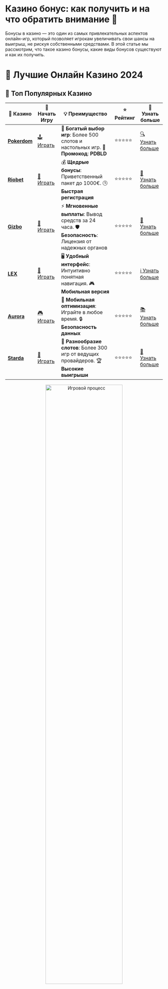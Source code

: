 # **Казино бонус: как получить и на что обратить внимание 🎉**

Бонусы в казино — это один из самых привлекательных аспектов онлайн-игр, который позволяет игрокам увеличивать свои шансы на выигрыш, не рискуя собственными средствами. В этой статье мы рассмотрим, что такое казино бонусы, какие виды бонусов существуют и как их получить.

# 🎰 Лучшие Онлайн Казино 2024

## 🌟 Топ Популярных Казино

| 🎲 **Казино** | 🔗 **Начать Игру** | 💡 **Преимущество** | ⭐ **Рейтинг** | 🔗 **Узнать больше** |
|--------------|---------------------|---------------------|----------------|----------------------|
| [**Pokerdom**](https://brandplay.link/4k77v2yx) | [🕹️ Играть](https://brandplay.link/4k77v2yx) | 🎉 **Богатый выбор игр**: Более 500 слотов и настольных игр. 🎁 **Промокод**: **PDBLD** | ⭐⭐⭐⭐⭐ | [🔍 Узнать больше](https://brandplay.link/4k77v2yx) |
| [**Riobet**](https://brandplay.link/7xBLTPyj) | [🎰 Играть](https://brandplay.link/7xBLTPyj) | 💰 **Щедрые бонусы**: Приветственный пакет до 1000€. 🕒 **Быстрая регистрация** | ⭐⭐⭐⭐⭐ | [📖 Узнать больше](https://brandplay.link/7xBLTPyj) |
| [**Gizbo**](https://brandplay.link/bprXw4YV) | [🎲 Играть](https://brandplay.link/bprXw4YV) | ⚡ **Мгновенные выплаты**: Вывод средств за 24 часа. 🛡️ **Безопасность**: Лицензия от надежных органов | ⭐⭐⭐⭐⭐ | [📝 Узнать больше](https://brandplay.link/bprXw4YV) |
| [**LEX**](https://brandplay.link/zW4hdDFV) | [🤑 Играть](https://brandplay.link/zW4hdDFV) | 🖥️ **Удобный интерфейс**: Интуитивно понятная навигация. 🎮 **Мобильная версия** | ⭐⭐⭐⭐⭐ | [ℹ️ Узнать больше](https://brandplay.link/zW4hdDFV) |
| [**Aurora**](https://10trafic-stat2.com/click/668546556bcc6313411604bd/6766/13032/subaccount) | [🎮 Играть](https://10trafic-stat2.com/click/668546556bcc6313411604bd/6766/13032/subaccount) | 📱 **Мобильная оптимизация**: Играйте в любое время. 🔒 **Безопасность данных** | ⭐⭐⭐⭐⭐ | [📚 Узнать больше](https://10trafic-stat2.com/click/668546556bcc6313411604bd/6766/13032/subaccount) |
| [**Starda**](https://brandplay.link/fB7xwRFL) | [🎯 Играть](https://brandplay.link/fB7xwRFL) | 🎰 **Разнообразие слотов**: Более 300 игр от ведущих провайдеров. 🏆 **Высокие выигрыши** | ⭐⭐⭐⭐⭐ | [🔎 Узнать больше](https://brandplay.link/fB7xwRFL) |

<div align="center">
    <img src="https://i.pinimg.com/originals/87/9e/b9/879eb9354dd0699582408b68f2e253b2.gif" alt="Игровой процесс" width="70%">
</div>

## 💎 Лучшие Бонусы и Акции

| 🎲 **Казино** | 🔗 **Начать Игру** | 💡 **Преимущество** | ⭐ **Рейтинг** | 🔗 **Узнать больше** |
|--------------|---------------------|---------------------|----------------|----------------------|
| [**Kometa**](https://brandplay.link/8ZymQJV8) | [🎰 Играть](https://brandplay.link/8ZymQJV8) | 🎁 **Эксклюзивные бонусы**: Регулярные акции и промо. 🔄 **Программы лояльности** | ⭐⭐⭐⭐☆ | [🔍 Узнать больше](https://brandplay.link/8ZymQJV8) |
| [**R7**](https://brandplay.link/bMd3Yjsw) | [🕹️ Играть](https://brandplay.link/bMd3Yjsw) | 🕒 **Круглосуточная поддержка**: Всегда на связи. 💸 **Высокие лимиты** | ⭐⭐⭐⭐☆ | [📖 Узнать больше](https://brandplay.link/bMd3Yjsw) |
| [**7K**](https://brandplay.link/BvQyFShp) | [🎲 Играть](https://brandplay.link/BvQyFShp) | 🌟 **Эксклюзивные бонусы**: Только для VIP игроков. 🎉 **Сезонные акции** | ⭐⭐⭐⭐☆ | [📝 Узнать больше](https://brandplay.link/BvQyFShp) |
| [**Kent**](https://brandplay.link/Fv2WP3js) | [🤑 Играть](https://brandplay.link/Fv2WP3js) | 📈 **Высокий RTP**: Более 98%. 💼 **Профессиональная поддержка** | ⭐⭐⭐⭐☆ | [ℹ️ Узнать больше](https://brandplay.link/Fv2WP3js) |
| [**1Xslots**](https://brandplay.link/hSB1khtr) | [🎮 Играть](https://brandplay.link/hSB1khtr) | 🎉 **Множество акций**: Еженедельные бонусы и турниры. 🛡️ **Безопасность** | ⭐⭐⭐⭐☆ | [📚 Узнать больше](https://brandplay.link/hSB1khtr) |
| [**Gama**](https://brandplay.link/j6NMKsDz) | [🎯 Играть](https://brandplay.link/j6NMKsDz) | 🔍 **Интуитивный интерфейс**: Легкость использования. 🏅 **Престижные турниры** | ⭐⭐⭐⭐☆ | [🔎 Узнать больше](https://brandplay.link/j6NMKsDz) |

<div align="center">
    <img src="https://i.pinimg.com/originals/87/9e/b9/879eb9354dd0699582408b68f2e253b2.gif" alt="Игровой процесс" width="70%">
</div>

## 🚀 Быстрые Выигрыши и Поддержка

| 🎲 **Казино** | 🔗 **Начать Игру** | 💡 **Преимущество** | ⭐ **Рейтинг** | 🔗 **Узнать больше** |
|--------------|---------------------|---------------------|----------------|----------------------|
| [**Onion**](https://brandplay.link/zBGRVpQ9) | [🎰 Играть](https://brandplay.link/zBGRVpQ9) | 🤑 **Низкие ставки**: Идеально для начинающих. 🔄 **Быстрые выводы** | ⭐⭐⭐⭐☆ | [🔍 Узнать больше](https://brandplay.link/zBGRVpQ9) |
| [**Чемпион**](https://temon-gter.cfd/go/lRq?p80412p304504pcc44t17455) | [🕹️ Играть](https://temon-gter.cfd/go/lRq?p80412p304504pcc44t17455) | 🏅 **Лояльная программа**: Награды за активность. 🎁 **Ежемесячные бонусы** | ⭐⭐⭐⭐☆ | [📖 Узнать больше](https://temon-gter.cfd/go/lRq?p80412p304504pcc44t17455) |
| [**Vavada**](https://vavadapartner.pro/?promo=ea5c9275-6854-4505-94fc-95ab18221945-linkb2) | [🎲 Играть](https://vavadapartner.pro/?promo=ea5c9275-6854-4505-94fc-95ab18221945-linkb2) | 🚀 **Быстрая регистрация**: Начните играть мгновенно. 🔐 **Безопасные транзакции** | ⭐⭐⭐⭐☆ | [📝 Узнать больше](https://vavadapartner.pro/?promo=ea5c9275-6854-4505-94fc-95ab18221945-linkb2) |
| [**Friends**](https://gofriends.kim/linkb2) | [🤑 Играть](https://gofriends.kim/linkb2) | 🤝 **Социальные игры**: Играйте с друзьями. 🌐 **Мультиплатформенность** | ⭐⭐⭐⭐☆ | [ℹ️ Узнать больше](https://gofriends.kim/linkb2) |
| [**1WIN**](https://brandplay.link/smXVpBbG) | [🎮 Играть](https://brandplay.link/smXVpBbG) | 🏆 **Спортивные ставки**: Широкий выбор видов спорта. 💵 **Высокие коэффициенты** | ⭐⭐⭐⭐☆ | [📚 Узнать больше](https://brandplay.link/smXVpBbG) |
| [**Drip**](https://drp-ircp01.com/c07e6a3db) | [🎯 Играть](https://drp-ircp01.com/c07e6a3db) | 🌐 **Инновационные игры**: Новейшие игровые технологии. 🛡️ **Высокая безопасность** | ⭐⭐⭐⭐☆ | [🔎 Узнать больше](https://drp-ircp01.com/c07e6a3db) |
| [**JoyCasino**](https://rpc30.call2me.pro/?/ru/registration?apkpop=0&partner=p24970p3291217pc98f) | [🎰 Играть](https://rpc30.call2me.pro/?/ru/registration?apkpop=0&partner=p24970p3291217pc98f) | 🎁 **Приятные бонусы**: Ежедневные акции и подарки. 🕹️ **Разнообразие игр** | ⭐⭐⭐⭐☆ | [🔍 Узнать больше](https://rpc30.call2me.pro/?/ru/registration?apkpop=0&partner=p24970p3291217pc98f) |

<div align="center">
    <img src="https://i.pinimg.com/originals/87/9e/b9/879eb9354dd0699582408b68f2e253b2.gif" alt="Игровой процесс" width="70%">
</div>
---

✨ **Выбирайте лучшее казино для себя и наслаждайтесь игрой! Удачи!** ✨
![Казино бонус](https://i.pinimg.com/originals/a9/29/6e/a9296ea1cf6a7c20a985e593451f0323.png)

## Что такое казино бонус? 🎁

Казино бонус — это специальное предложение от онлайн-казино, которое дает игрокам дополнительные средства или бесплатные вращения для игры. Бонусы могут быть использованы для увеличения вашего баланса и позволяют дольше наслаждаться игровым процессом, при этом не тратя свои деньги.

### Виды бонусов в казино:
1. **Бонусы за регистрацию**: Это самые популярные бонусы, которые предлагают игрокам после их первой регистрации на платформе. Обычно это бонусы на депозит или бесплатные вращения.
   
2. **Бонусы за депозит**: При пополнении счета казино может предложить бонус в виде процентного увеличения депозита. Например, 100% бонус на первый депозит означает, что если вы внесете 1000 рублей, казино начислит вам еще 1000 рублей бонусных средств.

3. **Бонусы за лояльность**: Казино часто награждают постоянных игроков бонусами за их активность. Это может быть накопительная система бонусов или эксклюзивные предложения для VIP-игроков.

4. **Бесплатные фриспины (Free Spins)**: Этот тип бонуса позволяет игрокам сделать несколько бесплатных вращений на слотах, что дает шанс выиграть без вложений.

5. **Кэшбэк бонусы**: Некоторые казино предлагают игрокам возврат части проигранных средств. Это может быть определенный процент от суммы проигрыша, который возвращается игроку.

## Как получить бонус в казино? 🎰

Получить бонусы в казино достаточно просто. Для этого обычно нужно выполнить несколько простых шагов:

1. **Регистрация на сайте**: Многие казино предоставляют бонусы сразу после регистрации. Это может быть бесплатный бонус или бонус на первый депозит.

2. **Пополнение счета**: Чтобы получить бонусы за депозит, нужно внести деньги на свой игровой счет. Некоторые казино предлагают бонусы за каждый депозит, а другие — только на первый.

3. **Выполнение условий бонуса**: Большинство бонусов имеют определенные условия отыгрыша, которые нужно выполнить, прежде чем вывести выигранные деньги. Убедитесь, что прочитали все правила, чтобы избежать неприятных сюрпризов.

4. **Принятие участия в акциях**: Казино регулярно проводят различные акции и турниры, в которых можно получить бонусы или фриспины. Следите за новыми предложениями и участвуйте в них.

## Условия использования бонусов в казино ⚖️

Прежде чем использовать бонус, важно ознакомиться с условиями его получения и отыгрыша:

1. **Требования по ставкам (Wagering requirements)**: Это коэффициент, который показывает, сколько раз нужно поставить бонусную сумму, прежде чем можно будет вывести выигрыш. Например, если бонус составляет 1000 рублей с коэффициентом 30x, вам нужно поставить 30 000 рублей, чтобы выполнить требования по ставкам.

2. **Сроки действия бонусов**: Бонусы могут иметь срок действия. Если вы не используете бонус в течение этого времени, он может быть аннулирован.

3. **Максимальная ставка при отыгрыше**: В некоторых казино есть ограничения на максимальную ставку при отыгрыше бонуса. Обычно она не должна превышать 5-10% от суммы бонуса.

4. **Исключенные игры**: Некоторые игры могут быть исключены из условий отыгрыша бонуса. Например, ставки на рулетку или видеопокер могут не засчитываться при выполнении условий.

## Популярные бонусы в казино 💎

Вот несколько популярных видов бонусов, которые часто предлагаются в онлайн-казино:

1. **Приветственные бонусы** — бонусы для новичков, которые могут включать как бонус на депозит, так и бесплатные вращения.
   
2. **Бонусы за депозит** — казино предлагают дополнительные средства за пополнение счета, что увеличивает ваш игровой баланс.

3. **Фриспины** — бесплатные вращения на слотах, которые дают шанс выиграть без риска.

4. **Кэшбэк бонусы** — возврат части проигранных средств, что помогает минимизировать убытки.

5. **Бонусы для мобильных пользователей** — многие казино предлагают специальные бонусы для игроков, которые используют мобильные версии сайтов или приложения.

## Заключение: стоит ли использовать бонусы в казино? 🎲

Бонусы в казино — это отличный способ увеличить свои шансы на выигрыш и продлить время игры. Однако всегда важно внимательно читать условия бонуса и учитывать требования по ставкам. Убедитесь, что бонусы предлагают честные и прозрачные условия, чтобы не столкнуться с неприятными сюрпризами.

Играйте ответственно и используйте бонусы с умом! 💡

**Какой бонус вам кажется наиболее выгодным? Делитесь мнением в комментариях!**
